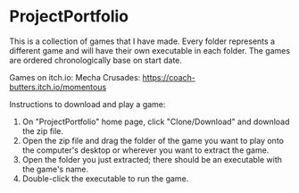 # ProjectPortfolio
This is a collection of games that I have made. Every folder represents a different game and will have their own executable in each folder. The games are ordered chronologically base on start date.

Games on itch.io:
Mecha Crusades: https://coach-butters.itch.io/momentous

Instructions to download and play a game:
1. On "ProjectPortfolio" home page, click "Clone/Download" and download the zip file.
2. Open the zip file and drag the folder of the game you want to play onto the computer's desktop or wherever you want to extract the game.
3. Open the folder you just extracted; there should be an executable with the game's name.
4. Double-click the executable to run the game.
